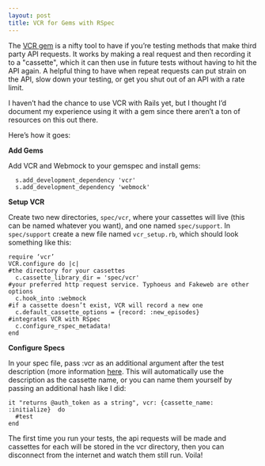 ```yaml
---
layout: post
title: VCR for Gems with RSpec
---
```


The [VCR gem](https://github.com/myronmarston/vcr) is a nifty tool to have if you’re testing methods that make third party API requests. It works by making a real request and then recording it to a "cassette", which it can then use in future tests without having to hit the API again. A helpful thing to have when repeat requests can put strain on the API, slow down your testing, or get you shut out of an API with a rate limit.

I haven’t had the chance to use VCR with Rails yet, but I thought I’d document my experience using it with a gem since there aren’t a ton of resources on this out there.

Here’s how it goes:

**Add Gems**

Add VCR and Webmock to your gemspec and install gems:

````
  s.add_development_dependency 'vcr'
  s.add_development_dependency 'webmock'
````

**Setup VCR**

Create two new directories, ```spec/vcr```, where your cassettes will live (this can be named whatever you want), and one named ```spec/support```. In ```spec/support``` create a new file named ```vcr_setup.rb```, which should look something like this:

````
require ‘vcr’
VCR.configure do |c|
#the directory for your cassettes
  c.cassette_library_dir = 'spec/vcr'
#your preferred http request service. Typhoeus and Fakeweb are other options
  c.hook_into :webmock
#if a cassette doesn’t exist, VCR will record a new one
  c.default_cassette_options = {record: :new_episodes}
#integrates VCR with RSpec
  c.configure_rspec_metadata!
end
````

**Configure Specs**

In your spec file, pass :vcr as an additional argument after the test description (more information [here](https://www.relishapp.com/vcr/vcr/v/2-2-5/docs/test-frameworks/usage-with-rspec-metadata). This will automatically use the description as the cassette name, or you can name them yourself by passing an additional hash like I did:

```
it "returns @auth_token as a string", vcr: {cassette_name: :initialize}  do
  #test
end
```

The first time you run your tests, the api requests will be made and cassettes for each will be stored in the vcr directory, then you can disconnect from the internet and watch them still run. Voila!
